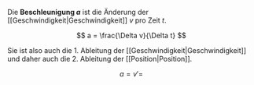 Die **Beschleunigung $a$** ist die Änderung der [[Geschwindigkeit|Geschwindigkeit]] $v$ pro Zeit $t$.

$$
a = \frac{\Delta v}{\Delta t}
$$

Sie ist also auch die 1. Ableitung der [[Geschwindigkeit|Geschwindigkeit]] und daher auch die 2. Ableitung der [[Position|Position]].

$$
a = v'= 
$$